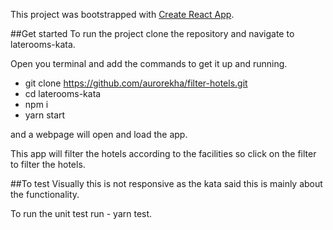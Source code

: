 
This project was bootstrapped with [Create React App](https://github.com/facebook/create-react-app).

##Get started
To run the project clone the repository and navigate to laterooms-kata.

Open you terminal and add the commands to get it up and running.
  - git clone https://github.com/aurorekha/filter-hotels.git
  - cd laterooms-kata
  - npm i
  - yarn start

and a webpage will open and load the app.

This app will filter the hotels according to the facilities so click on the filter
to filter the hotels.

##To test
Visually this is not responsive as the kata said this is mainly about the functionality.

To run the unit test run - yarn test.
